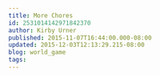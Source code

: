 ```yaml
---
title: More Chores
id: 2531014142971842370
author: Kirby Urner
published: 2015-11-07T16:44:00.000-08:00
updated: 2015-12-03T12:13:29.215-08:00
blog: world_game
tags: 
---
```


